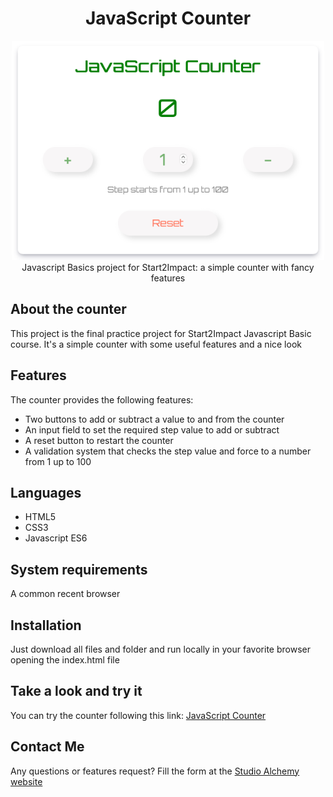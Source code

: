 <h1 align="center">JavaScript Counter</h1>
<p align="center"><img width="500" src="./img/JSCounter.png" /><br />
Javascript Basics project for Start2Impact: a simple counter with fancy features</p>

## About the counter

This project is the final practice project for Start2Impact Javascript Basic course.
It's a simple counter with some useful features and a nice look

## Features

The counter provides the following features:

- Two buttons to add or subtract a value to and from the counter
- An input field to set the required step value to add or subtract
- A reset button to restart the counter
- A validation system that checks the step value and force to a number from 1 up to 100

## Languages

- HTML5
- CSS3
- Javascript ES6

## System requirements

A common recent browser

## Installation

Just download all files and folder and run locally in your favorite browser opening the index.html file

## Take a look and try it

You can try the counter following this link: [JavaScript Counter](https://alchemy-lab.github.io/javascript-counter/)

## Contact Me

Any questions or features request? Fill the form at the [Studio Alchemy website](https://alchemy-lab.github.io/#contact)
